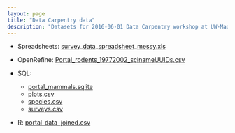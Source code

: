 ```yaml
---
layout: page
title: "Data Carpentry data"
description: "Datasets for 2016-06-01 Data Carpentry workshop at UW-Madison"
---
```


- Spreadsheets: [survey_data_spreadsheet_messy.xls](survey_data_spreadsheet_messy.xls)

- OpenRefine: [Portal_rodents_19772002_scinameUUIDs.csv](Portal_rodents_19772002_scinameUUIDs.csv)

- SQL:
  - [portal_mammals.sqlite](portal_mammals.sqlite)
  - [plots.csv](plots.csv)
  - [species.csv](species.csv)
  - [surveys.csv](surveys.csv)

- R: [portal_data_joined.csv](portal_data_joined.csv)
